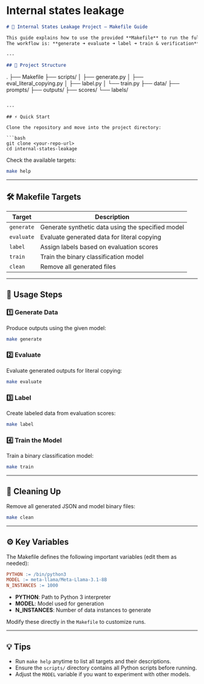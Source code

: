 # Internal states leakage

```markdown
# 🧩 Internal States Leakage Project – Makefile Guide

This guide explains how to use the provided **Makefile** to run the full pipeline for the *Internal States Leakage* project.  
The workflow is: **generate ➜ evaluate ➜ label ➜ train & verification**.

---

## 📂 Project Structure

```

.
├── Makefile
├── scripts/
│   ├── generate.py
│   ├── eval\_literal\_copying.py
│   ├── label.py
│   └── train.py
├── data/
├── prompts/
├── outputs/
├── scores/
└── labels/

````

---

## ⚡ Quick Start

Clone the repository and move into the project directory:

```bash
git clone <your-repo-url>
cd internal-states-leakage
````

Check the available targets:

```bash
make help
```

---

## 🛠️ Makefile Targets

| Target     | Description                                       |
| ---------- | ------------------------------------------------- |
| `generate` | Generate synthetic data using the specified model |
| `evaluate` | Evaluate generated data for literal copying       |
| `label`    | Assign labels based on evaluation scores          |
| `train`    | Train the binary classification model             |
| `clean`    | Remove all generated files                        |

---

## 🚀 Usage Steps

### 1️⃣ Generate Data

Produce outputs using the given model:

```bash
make generate
```

### 2️⃣ Evaluate

Evaluate generated outputs for literal copying:

```bash
make evaluate
```

### 3️⃣ Label

Create labeled data from evaluation scores:

```bash
make label
```

### 4️⃣ Train the Model

Train a binary classification model:

```bash
make train
```

---

## 🧹 Cleaning Up

Remove all generated JSON and model binary files:

```bash
make clean
```

---

## ⚙️ Key Variables

The Makefile defines the following important variables (edit them as needed):

```makefile
PYTHON := /bin/python3
MODEL := meta-llama/Meta-Llama-3.1-8B
N_INSTANCES := 1000
```

* **PYTHON**: Path to Python 3 interpreter
* **MODEL**: Model used for generation
* **N\_INSTANCES**: Number of data instances to generate

Modify these directly in the `Makefile` to customize runs.

---

## 💡 Tips

* Run `make help` anytime to list all targets and their descriptions.
* Ensure the `scripts/` directory contains all Python scripts before running.
* Adjust the `MODEL` variable if you want to experiment with other models.

```

